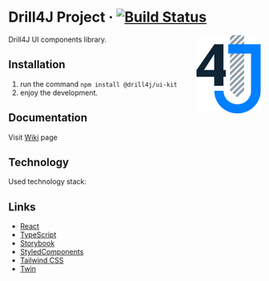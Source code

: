 # Drill4J Project · [![Build Status](https://github.com/Drill4J/ui-kit/workflows/Publish/badge.svg)](https://github.com/Drill4J/ui-kit/actions)

<img src="./logo.svg" alt="Logo" width="128" align="right">

Drill4J UI components library.

## Installation

1.  run the command `npm install @drill4j/ui-kit`
2.  enjoy the development.

## Documentation

Visit [Wiki](https://github.com/Drill4J/ui-kit/wiki) page

## Technology

Used technology stack:
## Links

- [React](https://reactjs.org/)
- [TypeScript](https://www.typescriptlang.org/)
- [Storybook](https://storybook.js.org/)
- [StyledComponents](https://styled-components.com/)
- [Tailwind CSS](https://tailwindcss.com/)
- [Twin](https://github.com/ben-rogerson/twin.macro)
